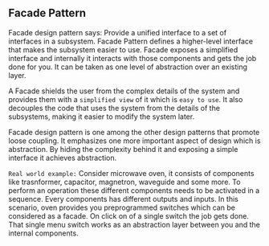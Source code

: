 ## Facade Pattern

Facade design pattern says: Provide a unified interface to a set of interfaces in a subsystem. Facade Pattern defines a higher-level interface that makes the subsystem easier to use. Facade exposes a simplified interface and internally it interacts with those components and gets the job done for you. It can be taken as one level of abstraction over an existing layer.

A Facade shields the user from the complex details of the system and provides them with a `simplified view` of it which is `easy to use`. It also decouples the code that uses the system from the details of the subsystems, making it easier to modify the system later.

Facade design pattern is one among the other design patterns that promote loose coupling. It emphasizes one more important aspect of design which is abstraction. By hiding the complexity behind it and exposing a simple interface it achieves abstraction.

`Real world example:`
Consider microwave oven, it consists of components like trasnformer, capacitor, magnetron, waveguide and some more. To perform an operation these different components needs to be activated in a sequence. Every components has different outputs and inputs. In this scenario, oven provides you preprogrammed switches which can be considered as a facade. On click on of a single switch the job gets done. That single menu switch works as an abstraction layer between you and the internal components. 
